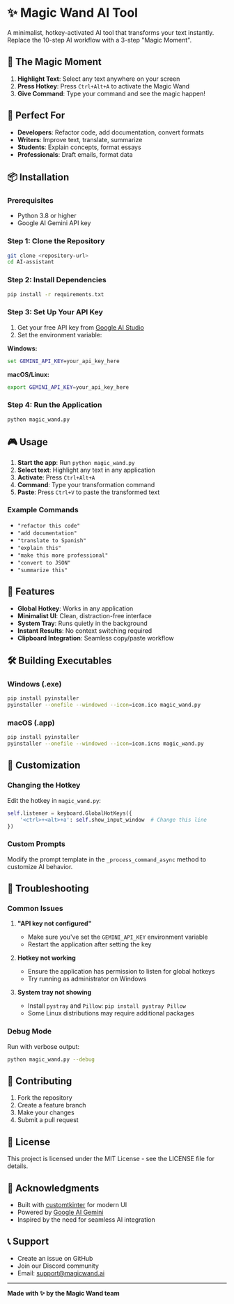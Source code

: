 # ✨ Magic Wand AI Tool

A minimalist, hotkey-activated AI tool that transforms your text instantly. Replace the 10-step AI workflow with a 3-step "Magic Moment".

## 🚀 The Magic Moment

1. **Highlight Text**: Select any text anywhere on your screen
2. **Press Hotkey**: Press `Ctrl+Alt+A` to activate the Magic Wand
3. **Give Command**: Type your command and see the magic happen!

## 🎯 Perfect For

- **Developers**: Refactor code, add documentation, convert formats
- **Writers**: Improve text, translate, summarize
- **Students**: Explain concepts, format essays
- **Professionals**: Draft emails, format data

## 📦 Installation

### Prerequisites

- Python 3.8 or higher
- Google AI Gemini API key

### Step 1: Clone the Repository

```bash
git clone <repository-url>
cd AI-assistant
```

### Step 2: Install Dependencies

```bash
pip install -r requirements.txt
```

### Step 3: Set Up Your API Key

1. Get your free API key from [Google AI Studio](https://makersuite.google.com/app/apikey)
2. Set the environment variable:

**Windows:**
```cmd
set GEMINI_API_KEY=your_api_key_here
```

**macOS/Linux:**
```bash
export GEMINI_API_KEY=your_api_key_here
```

### Step 4: Run the Application

```bash
python magic_wand.py
```

## 🎮 Usage

1. **Start the app**: Run `python magic_wand.py`
2. **Select text**: Highlight any text in any application
3. **Activate**: Press `Ctrl+Alt+A`
4. **Command**: Type your transformation command
5. **Paste**: Press `Ctrl+V` to paste the transformed text

### Example Commands

- `"refactor this code"`
- `"add documentation"`
- `"translate to Spanish"`
- `"explain this"`
- `"make this more professional"`
- `"convert to JSON"`
- `"summarize this"`

## 🔧 Features

- **Global Hotkey**: Works in any application
- **Minimalist UI**: Clean, distraction-free interface
- **System Tray**: Runs quietly in the background
- **Instant Results**: No context switching required
- **Clipboard Integration**: Seamless copy/paste workflow

## 🛠️ Building Executables

### Windows (.exe)

```bash
pip install pyinstaller
pyinstaller --onefile --windowed --icon=icon.ico magic_wand.py
```

### macOS (.app)

```bash
pip install pyinstaller
pyinstaller --onefile --windowed --icon=icon.icns magic_wand.py
```

## 🎨 Customization

### Changing the Hotkey

Edit the hotkey in `magic_wand.py`:

```python
self.listener = keyboard.GlobalHotKeys({
    '<ctrl>+<alt>+a': self.show_input_window  # Change this line
})
```

### Custom Prompts

Modify the prompt template in the `_process_command_async` method to customize AI behavior.

## 🐛 Troubleshooting

### Common Issues

1. **"API key not configured"**
   - Make sure you've set the `GEMINI_API_KEY` environment variable
   - Restart the application after setting the key

2. **Hotkey not working**
   - Ensure the application has permission to listen for global hotkeys
   - Try running as administrator on Windows

3. **System tray not showing**
   - Install `pystray` and `Pillow`: `pip install pystray Pillow`
   - Some Linux distributions may require additional packages

### Debug Mode

Run with verbose output:

```bash
python magic_wand.py --debug
```

## 🤝 Contributing

1. Fork the repository
2. Create a feature branch
3. Make your changes
4. Submit a pull request

## 📄 License

This project is licensed under the MIT License - see the LICENSE file for details.

## 🙏 Acknowledgments

- Built with [customtkinter](https://github.com/TomSchimansky/CustomTkinter) for modern UI
- Powered by [Google AI Gemini](https://ai.google.dev/)
- Inspired by the need for seamless AI integration

## 📞 Support

- Create an issue on GitHub
- Join our Discord community
- Email: support@magicwand.ai

---

**Made with ✨ by the Magic Wand team**

